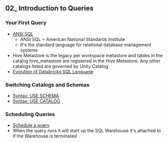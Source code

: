 ## 02_ Introduction to Queries

### Your First Query
- [ANSI SQL](https://blog.ansi.org/sql-standard-iso-iec-9075-2023-ansi-x3-135/#gref)
  - ANSI SQL = American National Standards Institute
  - It's the standard language for relational database management systems
- Hive Metastore is the legacy per workspace metastore and tables in the catalog hive_metastore are registered in the Hive Metastore. Any other catalogs listed are governed by Unity Catalog
- [Evolution of Databricks SQL Language](https://www.databricks.com/blog/2021/11/16/evolution-of-the-sql-language-at-databricks-ansi-standard-by-default-and-easier-migrations-from-data-warehouses.html)

### Switching Catalogs and Schemas
- [Syntax: USE SCHEMA](https://learn.microsoft.com/en-us/azure/databricks/sql/language-manual/sql-ref-syntax-ddl-use-schema)
- [Syntax: USE CATALOG](https://learn.microsoft.com/en-us/azure/databricks/sql/language-manual/sql-ref-syntax-ddl-use-catalog)

### Scheduling Queries
- [Schedule a query](https://learn.microsoft.com/en-us/azure/databricks/sql/user/queries/schedule-query)
- When the query runs it will start up the SQL Warehouse it's attached to if the Warehouse is terminated